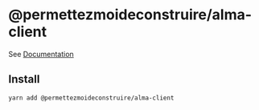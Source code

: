 # @permettezmoideconstruire/alma-client

See [Documentation](docs/globals.md)

## Install

```
yarn add @permettezmoideconstruire/alma-client
```
